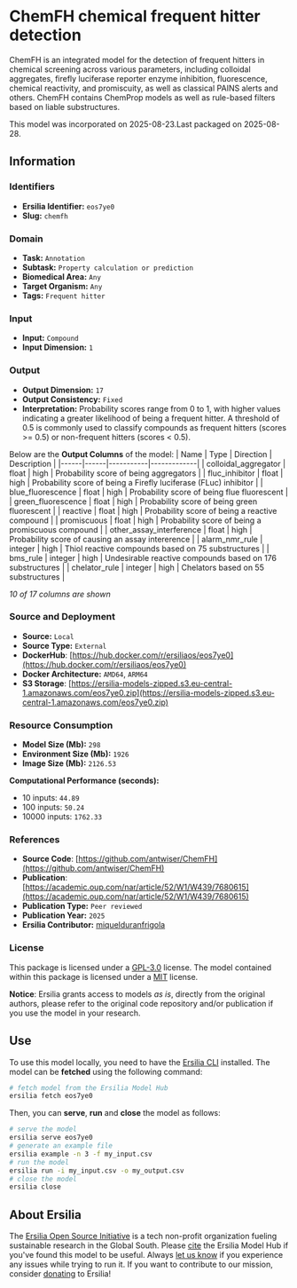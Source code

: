 # ChemFH chemical frequent hitter detection

ChemFH is an integrated model for the detection of frequent hitters in chemical screening across various parameters, including colloidal aggregates, firefly luciferase reporter enzyme inhibition, fluorescence, chemical reactivity, and promiscuity, as well as classical PAINS alerts and others. ChemFH contains ChemProp models as well as rule-based filters based on liable substructures.

This model was incorporated on 2025-08-23.Last packaged on 2025-08-28.

## Information
### Identifiers
- **Ersilia Identifier:** `eos7ye0`
- **Slug:** `chemfh`

### Domain
- **Task:** `Annotation`
- **Subtask:** `Property calculation or prediction`
- **Biomedical Area:** `Any`
- **Target Organism:** `Any`
- **Tags:** `Frequent hitter`

### Input
- **Input:** `Compound`
- **Input Dimension:** `1`

### Output
- **Output Dimension:** `17`
- **Output Consistency:** `Fixed`
- **Interpretation:** Probability scores range from 0 to 1, with higher values indicating a greater likelihood of being a frequent hitter. A threshold of 0.5 is commonly used to classify compounds as frequent hitters (scores >= 0.5) or non-frequent hitters (scores < 0.5).

Below are the **Output Columns** of the model:
| Name | Type | Direction | Description |
|------|------|-----------|-------------|
| colloidal_aggregator | float | high | Probability score of being aggregators |
| fluc_inhibitor | float | high | Probability score of being a Firefly luciferase (FLuc) inhibitor |
| blue_fluorescence | float | high | Probability score of being flue fluorescent |
| green_fluorescence | float | high | Probability score of being green fluorescent |
| reactive | float | high | Probability score of being a reactive compound |
| promiscuous | float | high | Probability score of being a promiscuous compound |
| other_assay_interference | float | high | Probability score of causing an assay intererence |
| alarm_nmr_rule | integer | high | Thiol reactive compounds based on 75 substructures |
| bms_rule | integer | high | Undesirable reactive compounds based on 176 substructures |
| chelator_rule | integer | high | Chelators based on 55 substructures |

_10 of 17 columns are shown_
### Source and Deployment
- **Source:** `Local`
- **Source Type:** `External`
- **DockerHub**: [https://hub.docker.com/r/ersiliaos/eos7ye0](https://hub.docker.com/r/ersiliaos/eos7ye0)
- **Docker Architecture:** `AMD64`, `ARM64`
- **S3 Storage**: [https://ersilia-models-zipped.s3.eu-central-1.amazonaws.com/eos7ye0.zip](https://ersilia-models-zipped.s3.eu-central-1.amazonaws.com/eos7ye0.zip)

### Resource Consumption
- **Model Size (Mb):** `298`
- **Environment Size (Mb):** `1926`
- **Image Size (Mb):** `2126.53`

**Computational Performance (seconds):**
- 10 inputs: `44.89`
- 100 inputs: `50.24`
- 10000 inputs: `1762.33`

### References
- **Source Code**: [https://github.com/antwiser/ChemFH](https://github.com/antwiser/ChemFH)
- **Publication**: [https://academic.oup.com/nar/article/52/W1/W439/7680615](https://academic.oup.com/nar/article/52/W1/W439/7680615)
- **Publication Type:** `Peer reviewed`
- **Publication Year:** `2025`
- **Ersilia Contributor:** [miquelduranfrigola](https://github.com/miquelduranfrigola)

### License
This package is licensed under a [GPL-3.0](https://github.com/ersilia-os/ersilia/blob/master/LICENSE) license. The model contained within this package is licensed under a [MIT](LICENSE) license.

**Notice**: Ersilia grants access to models _as is_, directly from the original authors, please refer to the original code repository and/or publication if you use the model in your research.


## Use
To use this model locally, you need to have the [Ersilia CLI](https://github.com/ersilia-os/ersilia) installed.
The model can be **fetched** using the following command:
```bash
# fetch model from the Ersilia Model Hub
ersilia fetch eos7ye0
```
Then, you can **serve**, **run** and **close** the model as follows:
```bash
# serve the model
ersilia serve eos7ye0
# generate an example file
ersilia example -n 3 -f my_input.csv
# run the model
ersilia run -i my_input.csv -o my_output.csv
# close the model
ersilia close
```

## About Ersilia
The [Ersilia Open Source Initiative](https://ersilia.io) is a tech non-profit organization fueling sustainable research in the Global South.
Please [cite](https://github.com/ersilia-os/ersilia/blob/master/CITATION.cff) the Ersilia Model Hub if you've found this model to be useful. Always [let us know](https://github.com/ersilia-os/ersilia/issues) if you experience any issues while trying to run it.
If you want to contribute to our mission, consider [donating](https://www.ersilia.io/donate) to Ersilia!
